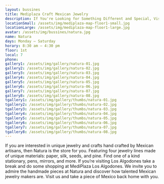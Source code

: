 ```yaml
---
layout: bussines
title: Mediplaza Craft Mexican Jewelry
description: If You're Looking for Something Different and Special, Visit Natura at Mediplaza Los Algodones in Mexico. Get the Best Jewelry and Craft in Town inspired by Mexican culture. Take a piece of Mexico back with you.
locationSmall: /assets/img/mediplaza-map-floor1-small.jpg
locationLarge: /assets/img/mediplaza-map-floor1-large.jpg
avatar: /assets/img/bussines/natura.jpg
name: Natura
days: Monday – Saturday
horary: 8:30 am – 4:30 pm
floor: 1st
local: 7
phone:
gallery1: /assets/img/gallery/natura-01.jpg
gallery2: /assets/img/gallery/natura-02.jpg
gallery3: /assets/img/gallery/natura-03.jpg
gallery4: /assets/img/gallery/natura-04.jpg
gallery5: /assets/img/gallery/natura-05.jpg
gallery6: /assets/img/gallery/natura-06.jpg
gallery7: /assets/img/gallery/natura-07.jpg
gallery8: /assets/img/gallery/natura-08.jpg
tgallery1: /assets/img/gallery/thumbs/natura-01.jpg
tgallery2: /assets/img/gallery/thumbs/natura-02.jpg
tgallery3: /assets/img/gallery/thumbs/natura-03.jpg
tgallery4: /assets/img/gallery/thumbs/natura-04.jpg
tgallery5: /assets/img/gallery/thumbs/natura-05.jpg
tgallery6: /assets/img/gallery/thumbs/natura-06.jpg
tgallery7: /assets/img/gallery/thumbs/natura-07.jpg
tgallery8: /assets/img/gallery/thumbs/natura-08.jpg
---
```


If you are interested in unique jewelry and crafts hand crafted by Mexican artisans, then Natura is the store for you. Featuring four jewelry lines made of unique materials: paper, silk, seeds, and pine. Find one of a kind stationary, pens, mirrors, and more. If you’re visiting Los Algodones take a break and do some shopping at MediPlaza Los Algodones. We invite you to admire the handmade pieces at Natura and discover how talented Mexican jewelry makers are. Visit us and take a piece of Mexico back home with you. 